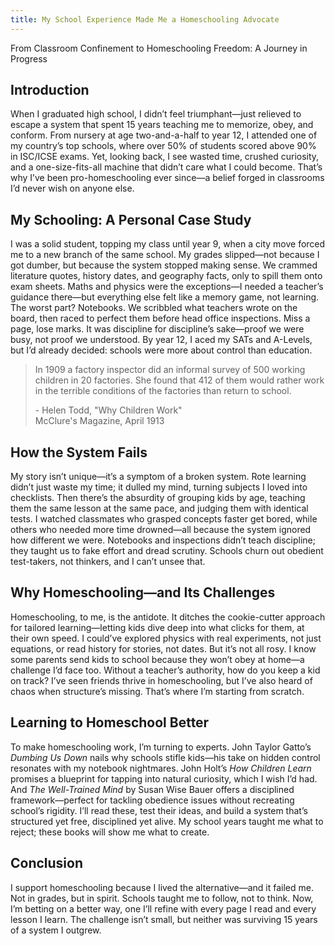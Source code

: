 ```yaml
---
title: My School Experience Made Me a Homeschooling Advocate
---
```


From Classroom Confinement to Homeschooling Freedom: A Journey in Progress

## Introduction

When I graduated high school, I didn’t feel triumphant—just relieved to escape a system that spent 15 years teaching me to memorize, obey, and conform. From nursery at age two-and-a-half to year 12, I attended one of my country’s top schools, where over 50% of students scored above 90% in ISC/ICSE exams. Yet, looking back, I see wasted time, crushed curiosity, and a one-size-fits-all machine that didn’t care what I could become. That’s why I’ve been pro-homeschooling ever since—a belief forged in classrooms I’d never wish on anyone else.

## My Schooling: A Personal Case Study

I was a solid student, topping my class until year 9, when a city move forced me to a new branch of the same school. My grades slipped—not because I got dumber, but because the system stopped making sense. We crammed literature quotes, history dates, and geography facts, only to spill them onto exam sheets. Maths and physics were the exceptions—I needed a teacher’s guidance there—but everything else felt like a memory game, not learning. The worst part? Notebooks. We scribbled what teachers wrote on the board, then raced to perfect them before head office inspections. Miss a page, lose marks. It was discipline for discipline’s sake—proof we were busy, not proof we understood. By year 12, I aced my SATs and A-Levels, but I’d already decided: schools were more about control than education.


> In 1909 a factory inspector did an informal survey of 500
> working children in 20 factories. She found that 412 of them
> would rather work in the terrible conditions of the factories
> than return to school.
> 
> \- Helen Todd, "Why Children Work" <br/>
> McClure's Magazine, April 1913


## How the System Fails  

My story isn’t unique—it’s a symptom of a broken system. Rote learning didn’t just waste my time; it dulled my mind, turning subjects I loved into checklists. Then there’s the absurdity of grouping kids by age, teaching them the same lesson at the same pace, and judging them with identical tests. I watched classmates who grasped concepts faster get bored, while others who needed more time drowned—all because the system ignored how different we were. Notebooks and inspections didn’t teach discipline; they taught us to fake effort and dread scrutiny. Schools churn out obedient test-takers, not thinkers, and I can’t unsee that.

## Why Homeschooling—and Its Challenges

Homeschooling, to me, is the antidote. It ditches the cookie-cutter approach for tailored learning—letting kids dive deep into what clicks for them, at their own speed. I could’ve explored physics with real experiments, not just equations, or read history for stories, not dates. But it’s not all rosy. I know some parents send kids to school because they won’t obey at home—a challenge I’d face too. Without a teacher’s authority, how do you keep a kid on track? I’ve seen friends thrive in homeschooling, but I’ve also heard of chaos when structure’s missing. That’s where I’m starting from scratch.

## Learning to Homeschool Better

To make homeschooling work, I’m turning to experts. John Taylor Gatto’s *Dumbing Us Down* nails why schools stifle kids—his take on hidden control resonates with my notebook nightmares. John Holt’s *How Children Learn* promises a blueprint for tapping into natural curiosity, which I wish I’d had. And *The Well-Trained Mind* by Susan Wise Bauer offers a disciplined framework—perfect for tackling obedience issues without recreating school’s rigidity. I’ll read these, test their ideas, and build a system that’s structured yet free, disciplined yet alive. My school years taught me what to reject; these books will show me what to create.

## Conclusion  

I support homeschooling because I lived the alternative—and it failed me. Not in grades, but in spirit. Schools taught me to follow, not to think. Now, I’m betting on a better way, one I’ll refine with every page I read and every lesson I learn. The challenge isn’t small, but neither was surviving 15 years of a system I outgrew.
